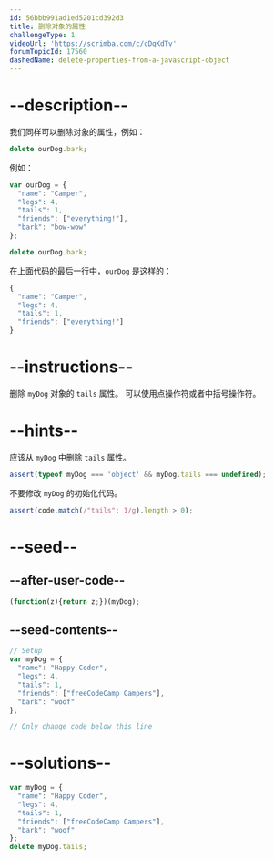```yaml
---
id: 56bbb991ad1ed5201cd392d3
title: 删除对象的属性
challengeType: 1
videoUrl: 'https://scrimba.com/c/cDqKdTv'
forumTopicId: 17560
dashedName: delete-properties-from-a-javascript-object
---
```


# --description--

我们同样可以删除对象的属性，例如：

```js
delete ourDog.bark;
```

例如：

```js
var ourDog = {
  "name": "Camper",
  "legs": 4,
  "tails": 1,
  "friends": ["everything!"],
  "bark": "bow-wow"
};

delete ourDog.bark;
```

在上面代码的最后一行中，`ourDog` 是这样的：

```js
{
  "name": "Camper",
  "legs": 4,
  "tails": 1,
  "friends": ["everything!"]
}
```

# --instructions--

删除 `myDog` 对象的 `tails` 属性。 可以使用点操作符或者中括号操作符。

# --hints--

应该从 `myDog` 中删除 `tails` 属性。

```js
assert(typeof myDog === 'object' && myDog.tails === undefined);
```

不要修改 `myDog` 的初始化代码。

```js
assert(code.match(/"tails": 1/g).length > 0);
```

# --seed--

## --after-user-code--

```js
(function(z){return z;})(myDog);
```

## --seed-contents--

```js
// Setup
var myDog = {
  "name": "Happy Coder",
  "legs": 4,
  "tails": 1,
  "friends": ["freeCodeCamp Campers"],
  "bark": "woof"
};

// Only change code below this line
```

# --solutions--

```js
var myDog = {
  "name": "Happy Coder",
  "legs": 4,
  "tails": 1,
  "friends": ["freeCodeCamp Campers"],
  "bark": "woof"
};
delete myDog.tails;
```
